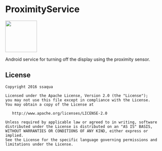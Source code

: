# ProximityService

<a href="https://play.google.com/store/apps/details?id=ss.proximityservice">
  <img src="https://play.google.com/intl/en_us/badges/images/generic/en_badge_web_generic.png" height="100">
</a>

Android service for turning off the display using the proximity sensor.

## License


    Copyright 2016 ssaqua

    Licensed under the Apache License, Version 2.0 (the "License");
    you may not use this file except in compliance with the License.
    You may obtain a copy of the License at

       http://www.apache.org/licenses/LICENSE-2.0

    Unless required by applicable law or agreed to in writing, software
    distributed under the License is distributed on an "AS IS" BASIS,
    WITHOUT WARRANTIES OR CONDITIONS OF ANY KIND, either express or implied.
    See the License for the specific language governing permissions and
    limitations under the License.
